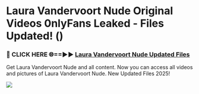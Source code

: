 # Laura Vandervoort Nude Original Videos 0nlyFans Leaked - Files Updated! ()

<h3>🔴 CLICK HERE 🌐==►► <a href="https://tinyurl.com/2p9ay9w9" rel="nofollow">Laura Vandervoort Nude Updated Files</a></h3>

Get Laura Vandervoort Nude and all content. Now you can access all videos and pictures of Laura Vandervoort Nude. New Updated Files 2025!

[![](https://i.imgur.com/KQgVmj3.gif)](https://tinyurl.com/2p9ay9w9)
